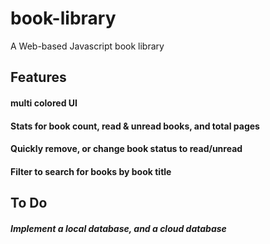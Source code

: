 # book-library
A Web-based Javascript book library
## Features
#### multi colored UI
#### Stats for book count, read & unread books, and total pages
#### Quickly remove, or change book status to read/unread
#### Filter to search for books by book title
## To Do
##### Implement a local database, and a cloud database
